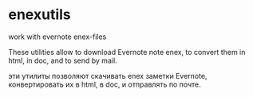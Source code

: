 # enexutils
work with evernote enex-files

These utilities allow to download Evernote note enex, to convert them in html, in doc, and to send by mail.

эти утилиты позволяют скачивать enex заметки Evernote, конвертировать их в html, в doc, и отправлять по почте.
